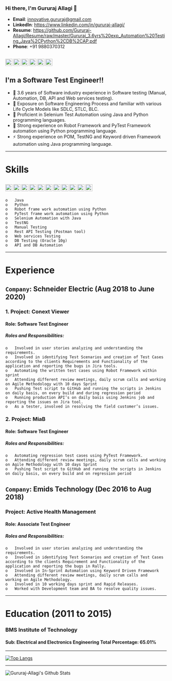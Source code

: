 ### Hi there, I'm Gururaj Allagi 👋
- **Email**: innovative.gururaj@gmail.com
- **LinkedIn**: https://www.linkedin.com/in/gururaj-allagi/
- **Resume**: https://github.com/Gururaj-Allagi/Resume/raw/master/Gururaj_3.6yrs%20exp_Automation%20Testing_Java%2CPython%2CDB%2CAP.pdf
- **Phone**: +91 9880370312

[<img align="left" alt="codeSTACKr.com" width="22px" src="https://cdn.jsdelivr.net/npm/simple-icons@3.3.0/icons/github.svg" />][website]
[<img align="left" alt="codeSTACKr | LinkedIn" width="22px" src="https://cdn.jsdelivr.net/npm/simple-icons@v3/icons/linkedin.svg" />][linkedin]
[<img align="left" alt="codeSTACKr | Instagram" width="22px" src="https://cdn.jsdelivr.net/npm/simple-icons@v3/icons/facebook.svg" />][fb]
[<img align="left" alt="codeSTACKr | Instagram" width="22px" src="https://cdn.jsdelivr.net/npm/simple-icons@v3/icons/instagram.svg" />][instagram]
[<img align="left" alt="codeSTACKr | Instagram" width="22px" src="https://cdn.jsdelivr.net/npm/simple-icons@v3/icons/whatsapp.svg" />][whatsapp]
[<img align="left" alt="codeSTACKr | Instagram" width="22px" src="https://cdn.jsdelivr.net/npm/simple-icons@v3/icons/gmail.svg" />][gmail]
</br>
---

## I'm a Software Test Engineer!! 
- 🔭 3.6  years of Software industry experience in Software testing (Manual, Automation, DB, API and Web services testing).
- 🌱 Exposure on Software Engineering Process and familiar with various Life Cycle Models like SDLC, STLC, BLC.
- 👯 Proficient in Selenium Test Automation using Java and Python programming languages.
- 🥅 Strong experience on Robot Framework and PyTest Framework automation using Python programming language.
- ⚡ Strong experience on POM, TestNG and Keyword driven Framework automation using Java programming language.

---

# Skills
[<img align="left" alt="codeSTACKr | Instagram" width="22px" src="https://cdn.jsdelivr.net/npm/simple-icons@3.3.0/icons/java.svg" />][website]
[<img align="left" alt="codeSTACKr | Instagram" width="22px" src="https://cdn.jsdelivr.net/npm/simple-icons@3.3.0/icons/python.svg" />][website]
[<img align="left" alt="codeSTACKr | Instagram" width="22px" src="https://cdn.jsdelivr.net/npm/simple-icons@3.3.0/icons/jenkins.svg" />][website]
[<img align="left" alt="codeSTACKr | Instagram" width="22px" src="https://cdn.jsdelivr.net/npm/simple-icons@3.3.0/icons/git.svg" />][website]
[<img align="left" alt="codeSTACKr | Instagram" width="22px" src="https://cdn.jsdelivr.net/npm/simple-icons@3.3.0/icons/javascript.svg" />][website]
[<img align="left" alt="codeSTACKr | Instagram" width="22px" src="https://cdn.jsdelivr.net/npm/simple-icons@3.3.0/icons/html5.svg" />][website]
[<img align="left" alt="codeSTACKr | Instagram" width="22px" src="https://cdn.jsdelivr.net/npm/simple-icons@3.3.0/icons/css3.svg" />][website]
[<img align="left" alt="codeSTACKr | Instagram" width="22px" src="https://cdn.jsdelivr.net/npm/simple-icons@3.3.0/icons/eclipseide.svg" />][website]
[<img align="left" alt="codeSTACKr | Instagram" width="22px" src="https://cdn.jsdelivr.net/npm/simple-icons@3.3.0/icons/jetbrains.svg" />][website]
[<img align="left" alt="codeSTACKr | Instagram" width="22px" src="https://cdn.jsdelivr.net/npm/simple-icons@3.3.0/icons/mysql.svg" />][website]
[<img align="left" alt="codeSTACKr | Instagram" width="22px" src="https://cdn.jsdelivr.net/npm/simple-icons@3.3.0/icons/react.svg" />][website]
</br>
---

    o	Java
    o	Python
    o	Robot frame work automation using Python
    o	PyTest frame work automation using Python
    o	Selenium Automation with Java
    o	TestNG 
    o	Manual Testing
    o	Rest API Testing (Postman tool)
    o	Web services Testing
    o	DB Testing (Oracle 10g)
    o	API and DB Automation

---

# Experience 

## ```Company```: Schneider Electric (Aug 2018 to June 2020)

### 1.   Project: Conext Viewer
#### Role: Software Test Engineer  
#####   Roles and Responsibilities:
    o	Involved in user stories analyzing and understanding the requirements.
    o	Involved in identifying Test Scenarios and creation of Test Cases according to the clients Requirements and Functionality of the application and reporting the bugs in Jira tools.
    o	Automating the written test cases using Robot Framework within sprint
    o	Attending different review meetings, daily scrum calls and working on Agile Methodology with 10 days Sprint
    o	Pushing Test script to GitHub and running the scripts in Jenkins on daily basis, on every build and during regression period
    o	Running production API’s on daily basis using Jenkins job and reporting the issues on Jira tool.
    o	As a tester, involved in resolving the field customer’s issues.

### 2.  Project: MiaB
#### Role: Software Test Engineer
##### Roles and Responsibilities:
    o	Automating regression test cases using PyTest Framework.
    o	Attending different review meetings, daily scrum calls and working on Agile Methodology with 10 days Sprint
    o	Pushing Test script to GitHub and running the scripts in Jenkins on daily basis, on every build and on regression period

##  ```Company```: Emids Technology (Dec 2016 to Aug 2018)

### Project: Active Health Management
#### Role: Associate Test Engineer 
##### Roles and Responsibilities:
    o	Involved in user stories analyzing and understanding the requirements.
    o	Involved in identifying Test Scenarios and creation of Test Cases according to the clients Requirement and Functionality of the application and reporting the bugs in Rally.
    o	Involved in In-Sprint Automation using Keyword Driven Framework
    o	Attending different review meetings, daily scrum calls and  working on Agile Methodology.
    o	Involved in 10 working days sprint and Rapid Releases.
    o	Worked with Development team and BA to resolve quality issues.

---

# Education (2011 to 2015)
### BMS Institute of Technology
#### Sub: Electrical and Electronics Engineering Total Percentage: 65.01%

---

[![Top Langs](https://github-readme-stats.vercel.app/api/top-langs/?username=Gururaj-Allagi&layout=compact)](https://github.com/Gururaj-Allagi/)

---

<img align="left" alt="Gururaj-Allagi's Github Stats" src="https://github-readme-stats.vercel.app/api?username=Gururaj-Allagi&show_icons=true&hide_border=true" />


[website]: https://github.com/Gururaj-Allagi
[instagram]: https://instagram.com/gururaj_allagi
[linkedin]: https://linkedin.com/in/gururaj-allagi
[fb]: https://www.facebook.com/gururaj.allagi1/
[whatsapp]: https://api.whatsapp.com/send?phone=919880370312&text=Hello%20Gururaj%2C%0A%0AHow%20are%20you%3F
[gmail]: https://mail.google.com/mail/u/0/#inbox?compose=new
